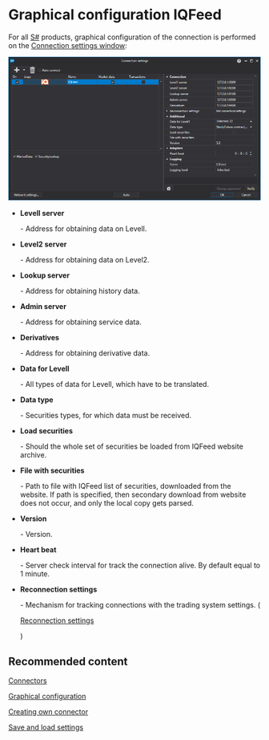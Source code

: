 # Graphical configuration IQFeed

For all [S\#](StockSharpAbout.md) products, graphical configuration of the connection is performed on the [Connection settings window](API_UI_ConnectorWindow.md):

![API GUI Settings IQFeed](../images/API_GUI_Settings_IQFeed.png)

- **Levell server**

   \- Address for obtaining data on Levell.
- **Level2 server**

   \- Address for obtaining data on Level2.
- **Lookup server**

   \- Address for obtaining history data.
- **Admin server**

   \- Address for obtaining service data.
- **Derivatives**

   \- Address for obtaining derivative data.
- **Data for Levell**

   \- All types of data for Levell, which have to be translated.
- **Data type**

   \- Securities types, for which data must be received.
- **Load securities**

   \- Should the whole set of securities be loaded from IQFeed website archive.
- **File with securities**

   \- Path to file with IQFeed list of securities, downloaded from the website. If path is specified, then secondary download from website does not occur, and only the local copy gets parsed.
- **Version**

   \- Version.
- **Heart beat**

   \- Server check interval for track the connection alive. By default equal to 1 minute.
- **Reconnection settings**

   \- Mechanism for tracking connections with the trading system settings. (

  [Reconnection settings](Reconnect.md)

  )

## Recommended content

[Connectors](API_Connectors.md)

[Graphical configuration](API_ConnectorsUIConfiguration.md)

[Creating own connector](ConnectorCreating.md)

[Save and load settings](API_Connectors_SaveConnectorSettings.md)
